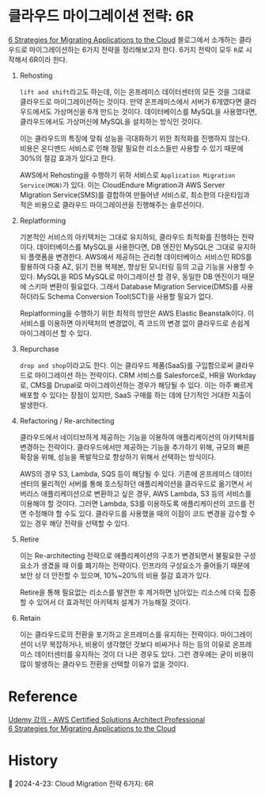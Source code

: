 # 클라우드 마이그레이션 전략: 6R

[6 Strategies for Migrating Applications to the Cloud](https://aws.amazon.com/ko/blogs/enterprise-strategy/6-strategies-for-migrating-applications-to-the-cloud/) 블로그에서 소개하는 클라우드로 마이그레이션하는 6가지 전략을 정리해보고자 한다. 6가지 전략이 모두 `R`로 시작해서 6R이라 한다.

1. Rehosting

    `lift and shift`라고도 하는데, 이는 온프레미스 데이터센터의 모든 것을 그대로 클라우드로 마이그레이션하는 것이다. 만약 온프레미스에서 서버가 6개였다면 클라우드에서도 가상머신을 6개 만드는 것이다. 데이터베이스를 MySQL을 사용했다면, 클라우드에서도 가상머신에 MySQL을 설치하는 방식인 것이다.
    
    이는 클라우드의 특징에 맞춰 성능을 극대화하기 위한 최적화를 진행하지 않는다. 비용은 온디맨드 서비스로 인해 정말 필요한 리소스들만 사용할 수 있기 때문에 30%의 절감 효과가 있다고 한다.

    AWS에서 Rehosting을 수행하기 위하 서비스로 `Application Migration Service(MGN)`가 있다. 이는 CloudEndure Migration과 AWS Server Migration Service(SMS)를 결합하여 만들어낸 서비스로, 최소한의 다운타임과 적은 비용으로 클라우드 마이그레이션을 진행해주는 솔루션이다.

2. Replatforming

    기본적인 서비스의 아키텍처는 그대로 유지하되, 클라우드 최적화를 진행하는 전략이다. 데이터베이스를 MySQL을 사용한다면, DB 엔진인 MySQL은 그대로 유지하되 플랫폼을 변경한다. AWS에서 제공하는 관리형 데이터베이스 서비스인 RDS를 활용하여 다중 AZ, 읽기 전용 복제본, 향상된 모니터링 등의 고급 기능을 사용할 수 있다. MySQL을 RDS MySQL로 마이그레이션 할 경우, 동일한 DB 엔진이기 때문에 스키마 변환이 필요없다. 그래서 Database Migration Service(DMS)를 사용하더라도 Schema Conversion Tool(SCT)을 사용할 필요가 없다.

    Replatforming을 수행하기 위한 최적의 방안은 AWS Elastic Beanstalk이다. 이 서비스를 이용하면 아키텍처의 변경없이, 즉 코드의 변경 없이 클라우드로 손쉽게 마이그레이션 할 수 있다.

3. Repurchase

    `drop and shop`이라고도 한다. 이는 클라우드 제품(SaaS)를 구입함으로써 클라우드로 마이그레이션 하는 전략이다. CRM 서비스를 Salesforce로, HR을 Workday로, CMS를 Drupal로 마이그레이션하는 경우가 해당될 수 있다. 이는 아주 빠르게 배포할 수 있다는 장점이 있지만, SaaS 구매를 하는 데에 단기적인 거대한 지출이 발생한다.

4. Refactoring / Re-architecting

    클라우드에서 네이티브하게 제공하는 기능을 이용하여 애플리케이션의 아키텍처를 변경하는 전략이다. 클라우드에서만 제공하는 기능을 추가하기 위해, 규모의 빠른 확장을 위해, 성능을 폭발적으로 향상하기 위해서 선택하는 방식이다. 
    
    AWS의 경우 S3, Lambda, SQS 등이 해당될 수 있다. 기존에 온프레미스 데이터센터의 물리적인 서버를 통해 호스팅하던 애플리케이션을 클라우드로 옮기면서 서버리스 애플리케이션으로 변환하고 싶은 경우, AWS Lambda, S3 등의 서비스를 이용해야 할 것이다. 그러면 Lambda, S3를 이용하도록 애플리케이션의 코드를 전면 수정해야 할 수도 있다. 클라우드를 사용했을 때의 이점이 코드 변경을 감수할 수 있는 경우 해당 전략을 선택할 수 있다.

5. Retire

    이는 Re-architecting 전략으로 애플리케이션의 구조가 변경되면서 불필요한 구성요소가 생겼을 때 이를 폐기하는 전략이다. 인프라의 구성요소가 줄어들기 때문에 보안 상 더 안전할 수 있으며, 10%~20%의 비용 절감 효과가 있다.

    Retire을 통해 필요없는 리소스를 발견한 후 제거하면 남아있는 리소스에 더욱 집중할 수 있어서 더 효과적인 아키텍처 설계가 가능해질 것이다.

6. Retain

    이는 클라우드로의 전환을 포기하고 온프레미스를 유지하는 전략이다. 마이그레이션이 너무 복잡하거나, 비용이 생각했던 것보다 비싸거나 하는 등의 이유로 온프레미스 데이터센터를 유지하는 것이 더 나은 경우도 있다. 그런 경우에는 굳이 비용이 많이 발생하는 클라우드 전환을 선택할 이유가 없을 것이다.

# Reference

[Udemy 강의 - AWS Certified Solutions Architect Professional](https://www.udemy.com/course/aws-csa-professional/?couponCode=KRLETSLEARNNOW)   
[6 Strategies for Migrating Applications to the Cloud](https://aws.amazon.com/ko/blogs/enterprise-strategy/6-strategies-for-migrating-applications-to-the-cloud/)

# History

📌 2024-4-23: Cloud Migration 전략 6가지: 6R
